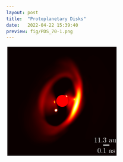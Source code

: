```yaml
---
layout: post
title:  "Protoplanetary Disks"
date:   2022-04-22 15:39:40
preview: fig/PDS_70-1.png
---
```



<img src="/fig/PDS_70-1.png" width="300" height="300">

